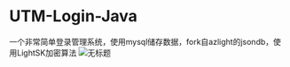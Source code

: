 # UTM-Login-Java
一个非常简单登录管理系统，使用mysql储存数据，fork自azlight的jsondb，使用LightSK加密算法
![无标题](https://github.com/QilingYujie/UTM-Login-Java/assets/67693593/cd26d6c3-3d05-4c38-9cd7-ab21007919fc)


